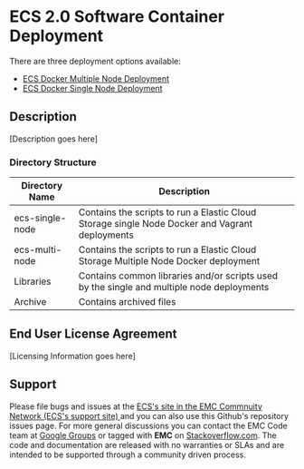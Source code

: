 # ECS 2.0 Software Container Deployment


There are three deployment options available:

- [ECS Docker Multiple Node Deployment](https://github.com/emccode/solidsnakev2/tree/master/ecs-multi-node "ECS Multiple Node Deployment Information")
- [ECS Docker Single Node Deployment](https://github.com/emccode/solidsnakev2/tree/master/ecs-single-node "ECS Single Node Deployment Information")

## Description

[Description goes here]


### Directory Structure

|Directory Name|Description| 
|--------------|-----------|
|ecs-single-node| Contains the scripts to run a Elastic Cloud Storage single Node Docker and Vagrant deployments|
|ecs-multi-node| Contains the scripts to run a Elastic Cloud Storage Multiple Node Docker deployment|
|Libraries| Contains common libraries and/or scripts used by the single and multiple node deployments|
|Archive| Contains archived files|




## End User License Agreement	

[Licensing Information goes here]


## Support

Please file bugs and issues at the [ECS's site in the EMC Commnuity Network (ECS's support site) ](https://community.emc.com/community/products/vipr#support) and you can also use this Github's repository issues page. For more general discussions you can contact the EMC Code team at <a href="https://groups.google.com/forum/#!forum/emccode-users">Google Groups</a> or tagged with **EMC** on <a href="https://stackoverflow.com">Stackoverflow.com</a>. The code and documentation are released with no warranties or SLAs and are intended to be supported through a community driven process.
